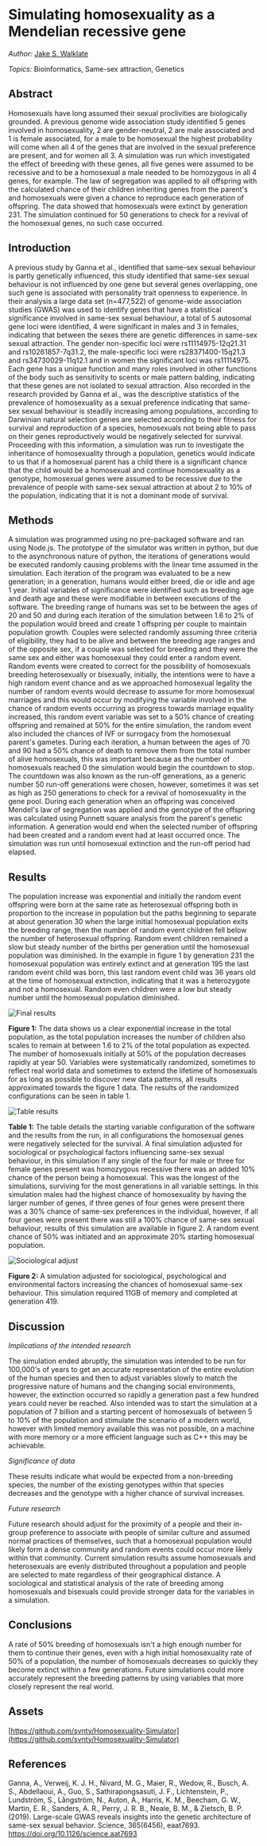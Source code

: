 # Simulating homosexuality as a Mendelian recessive gene
*Author:* [Jake S. Walklate](https://www.linkedin.com/in/svnty)

*Topics:* Bioinformatics, Same-sex attraction, Genetics

## Abstract
Homosexuals have long assumed their sexual proclivities are biologically grounded. A previous genome wide association study identified 5 genes involved in homosexuality, 2 are gender-neutral, 2 are male associated and 1 is female associated, for a male to be homosexual the highest probability will come when all 4 of the genes that are involved in the sexual preference are present, and for women all 3. A simulation was run which investigated the effect of breeding with these genes, all five genes were assumed to be recessive and to be a homosexual a male needed to be homozygous in all 4 genes, for example. The law of segregation was applied to all offspring with the calculated chance of their children inheriting genes from the parent's and homosexuals were given a chance to reproduce each generation of offspring. The data showed that homosexuals were extinct by generation 231. The simulation continued for 50 generations to check for a revival of the homosexual genes, no such case occurred.

## Introduction
A previous study by Ganna et al., identified that same-sex sexual behaviour is partly genetically influenced, this study identified that same-sex sexual behaviour is not influenced by one gene but several genes overlapping, one such gene is associated with personality trait openness to experience. In their analysis a large data set (n=477,522) of genome-wide association studies (GWAS) was used to identify genes that have a statistical significance involved in same-sex sexual behaviour, a total of 5 autosomal gene loci were identified, 4 were significant in males and 3 in females, indicating that between the sexes there are genetic differences in same-sex sexual attraction. The gender non-specific loci were rs11114975-12q21.31 and rs10261857-7q31.2, the male-specific loci were rs28371400-15q21.3 and rs34730029-11q12.1 and in women the significant loci was rs11114975. Each gene has a unique function and many roles involved in other functions of the body such as sensitivity to scents or male pattern balding, indicating that these genes are not isolated to sexual attraction. Also recorded in the research provided by Ganna et al., was the descriptive statistics of the prevalence of homosexuality as a sexual preference indicating that same-sex sexual behaviour is steadily increasing among populations, according to Darwinian natural selection genes are selected according to their fitness for survival and reproduction of a species, homosexuals not being able to pass on their genes reproductively would be negatively selected for survival. Proceeding with this information, a simulation was run to investigate the inheritance of homosexuality through a population, genetics would indicate to us that if a homosexual parent has a child there is a significant chance that the child would be a homosexual and continue homosexuality as a genotype, homosexual genes were assumed to be recessive due to the prevalence of people with same-sex sexual attraction at about 2 to 10% of the population, indicating that it is not a dominant mode of survival.

## Methods
A simulation was programmed using no pre-packaged software and ran using Node.js. The prototype of the simulator was written in python, but due to the asynchronous nature of python, the iterations of generations would be executed randomly causing problems with the linear time assumed in the simulation. Each iteration of the program was evaluated to be a new generation; in a generation, humans would either breed, die or idle and age 1 year. Initial variables of significance were identified such as breeding age and death age and these were modifiable in between executions of the software. The breeding range of humans was set to be between the ages of 20 and 50 and during each iteration of the simulation between 1.6 to 2% of the population would breed and create 1 offspring per couple to maintain population growth. Couples were selected randomly assuming three criteria of eligibility, they had to be alive and between the breeding age ranges and of the opposite sex, if a couple was selected for breeding and they were the same sex and either was homosexual they could enter a random event. Random events were created to correct for the possibility of homosexuals breeding heterosexually or bisexually, initially, the intentions were to have a high random event chance and as we approached homosexual legality the number of random events would decrease to assume for more homosexual marriages and this would occur by modifying the variable involved in the chance of random events occurring as progress towards marriage equality increased, this random event variable was set to a 50% chance of creating offspring and remained at 50% for the entire simulation, the random event also included the chances of IVF or surrogacy from the homosexual parent's gametes. During each iteration, a human between the ages of 70 and 90 had a 50% chance of death to remove them from the total number of alive homosexuals, this was important because as the number of homosexuals reached 0 the simulation would begin the countdown to stop. The countdown was also known as the run-off generations, as a generic number 50 run-off generations were chosen, however, sometimes it was set as high as 250 generations to check for a revival of homosexuality in the gene pool. During each generation when an offspring was conceived Mendel's law of segregation was applied and the genotype of the offspring was calculated using Punnett square analysis from the parent's genetic information.  A generation would end when the selected number of offspring had been created and a random event had at least occurred once. The simulation was run until homosexual extinction and the run-off period had elapsed.

## Results

The population increase was exponential and initially the random event offspring were born at the same rate as heterosexual offspring both in proportion to the increase in population but the paths beginning to separate at about generation 30 when the large initial homosexual population exits the breeding range, then the number of random event children fell below the number of heterosexual offspring. Random event children remained a slow but steady number of the births per generation until the homosexual population was diminished. In the example in figure 1 by generation 231 the homosexual population was entirely extinct and at generation 195 the last random event child was born, this last random event child was 36 years old at the time of homosexual extinction, indicating that it was a heterozygote and not a homosexual. Random even children were a low but steady number until the homosexual population diminished.
 
![Final results](https://raw.githubusercontent.com/svnty/Homosexuality-Simulator/main/results/forced_breeding_50percent.png)

**Figure 1:** The data shows us a clear exponential increase in the total population, as the total population increases the number of children also scales to remain at between 1.6 to 2% of the total population as expected. The number of homosexuals initially at 50% of the population decreases rapidly at year 50.
Variables were systematically randomized, sometimes to reflect real world data and sometimes to extend the lifetime of homosexuals for as long as possible to discover new data patterns, all results approximated towards the figure 1 data. The results of the randomized 
configurations can be seen in table 1.

![Table results](https://raw.githubusercontent.com/svnty/Homosexuality-Simulator/main/results/TABLE_DATA.png) 

**Table 1:** The table details the starting variable configuration of the software and the results from the run, in all configurations the homosexual genes were negatively selected for the survival.
A final simulation adjusted for sociological or psychological factors influencing same-sex sexual behaviour, in this simulation if any single of the four for male or three for female genes present was homozygous recessive there was an added 10% chance of the person being a homosexual. This was the longest of the simulations, surviving for the most generations in all variable settings. In this simulation males had the highest chance of homosexuality by having the larger number of genes, if three genes of four genes were present there was a 30% chance of same-sex preferences in the individual, however, if all four genes were present there was still a 100% chance of same-sex sexual behaviour, results of this simulation are available in figure 2. A random event chance of 50% was initiated and an approximate 20% starting homosexual population. 

![Sociological adjust](https://raw.githubusercontent.com/svnty/Homosexuality-Simulator/main/results/sociological.png)

**Figure 2:** A simulation adjusted for sociological, psychological and environmental factors increasing the chances of homosexual same-sex behaviour. This simulation required 11GB of memory and completed at generation 419. 

## Discussion

*Implications of the intended research*

The simulation ended abruptly, the simulation was intended to be run for 100,000's of years to get an accurate representation of the entire evolution of the human species and then to adjust variables slowly to match the progressive nature of humans and the changing social environments, however, the extinction occurred so rapidly a generation past a few hundred years could never be reached. Also intended was to start the simulation at a population of 7 billion and a starting percent of homosexuals of between 5 to 10% of the population and stimulate the scenario of a modern world, however with limited memory available this was not possible, on a machine with more memory or a more efficient language such as C++ this may be achievable. 

*Significance of data*

These results indicate what would be expected from a non-breeding species, the number of the existing genotypes within that species decreases and the genotype with a higher chance of survival increases.

*Future research*

Future research should adjust for the proximity of a people and their in-group preference to associate with people of similar culture and assumed normal practices of themselves, such that a homosexual population would likely form a dense community and random events could occur more likely within that community. Current simulation results assume homosexuals and heterosexuals are evenly distributed throughout a population and people are selected to mate regardless of their geographical distance. A sociological and statistical analysis of the rate of breeding among homosexuals and bisexuals could provide stronger data for the variables in a simulation.  

## Conclusions
A rate of 50% breeding of homosexuals isn't a high enough number for them to continue their genes, even with a high initial homosexuality rate of 50% of a population, the number of homosexuals decreases so quickly they become extinct within a few generations. Future simulations could more accurately represent the breeding patterns by using variables that more closely represent the real world.

## Assets 
[https://github.com/svnty/Homosexuality-Simulator](https://github.com/svnty/Homosexuality-Simulator)

## References
Ganna, A., Verweij, K. J. H., Nivard, M. G., Maier, R., Wedow, R., Busch, A. S., Abdellaoui, A., Guo, S., Sathirapongsasuti, J. F., Lichtenstein, P., Lundström, S., Långström, N., Auton, A., Harris, K. M., Beecham, G. W., Martin, E. R., Sanders, A. R., Perry, J. R. B., Neale, B. M., & Zietsch, B. P. (2019). Large-scale GWAS reveals insights into the genetic architecture of same-sex sexual behavior. Science, 365(6456), eaat7693. https://doi.org/10.1126/science.aat7693